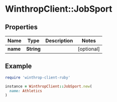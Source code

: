 # WinthropClient::JobSport

## Properties

| Name | Type | Description | Notes |
| ---- | ---- | ----------- | ----- |
| **name** | **String** |  | [optional] |

## Example

```ruby
require 'winthrop-client-ruby'

instance = WinthropClient::JobSport.new(
  name: Athletics
)
```

